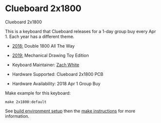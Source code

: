 # Clueboard 2x1800

Clueboard 2x1800

This is a keyboard that Clueboard releases for a 1-day group buy every Apr 1. Each year has a different theme.

- [2018:](2018/) Double 1800 All The Way
- [2019:](2019/) Mechanical Drawing Toy Edition

  

- Keyboard Maintainer: [Zach White](https://github.com/skullydazed)
- Hardware Supported: Clueboard 2x1800 PCB
- Hardware Availability: 2018 Apr 1 Group Buy

Make example for this keyboard:

    make 2x1800:default

See [build environment setup](https://docs.qmk.fm/#/getting_started_build_tools) then the [make instructions](https://docs.qmk.fm/#/getting_started_make_guide) for more information.
